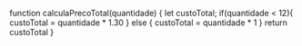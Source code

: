 function calculaPrecoTotal(quantidade) {
let custoTotal;
if(quantidade < 12){
  custoTotal = quantidade * 1.30
} else {
  custoTotal = quantidade * 1
}
 return custoTotal
}

